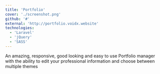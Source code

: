 ```yaml
---
title: 'Portfolio'
cover: './screenshot.png'
github: '#'
external: 'http://portfolio.voidx.website'
technologies: 
  - 'Laravel'
  - 'jQuery'
  - 'SASS'
---
```


An amazing, responsive, good looking and easy to use Portfolio manager with the ability to edit your professional information and choose between multiple themes
